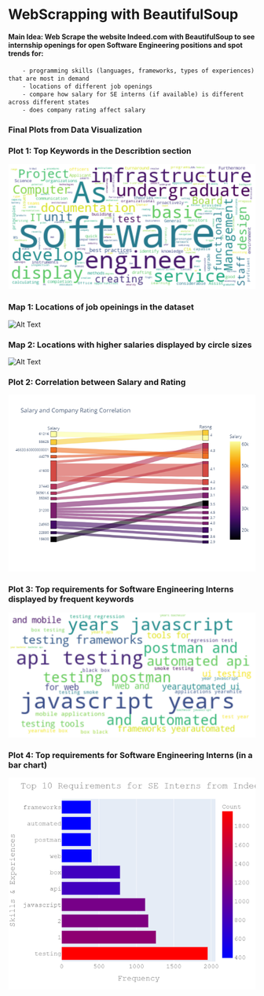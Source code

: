 # WebScrapping with BeautifulSoup

#### **Main Idea**: Web Scrape the website Indeed.com with BeautifulSoup to see internship openings for open Software Engineering positions and spot trends for:
        - programming skills (languages, frameworks, types of experiences) that are most in demand 
        - locations of different job openings
        - compare how salary for SE interns (if available) is different across different states 
        - does company rating affect salary
        
### Final Plots from Data Visualization

### Plot 1: Top Keywords in the Describtion section 
![](finalplots/plot1.png)
### Map 1: Locations of job opeinings in the dataset 

![Alt Text](https://media.giphy.com/media/dYxgSCNKSqP0Jlmy3k/giphy.gif)
### Map 2: Locations with higher salaries displayed by circle sizes
![Alt Text](https://media.giphy.com/media/eHRmiDNCaPxqLjLxr9/giphy.gif)
### Plot 2: Correlation between Salary and Rating 
![](finalplots/salary_company.png)
### Plot 3: Top requirements for Software Engineering Interns displayed by frequent keywords 
![](finalplots/plot2.png)
### Plot 4: Top requirements for Software Engineering Interns (in a bar chart) 
![](finalplots/plot5.png)
